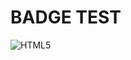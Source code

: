 # BADGE TEST
![HTML5](https://img.shields.io/badge/HAHAHA-302683?style=for-the-badge&logo=htmlacademy&logoColor=white)
